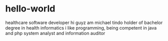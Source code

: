 # hello-world
healthcare software developer
hi guyz
am michael tindo holder of bachelor degree in health informatics
i like programming, being competent in java and php
system analyst and information auditor 
